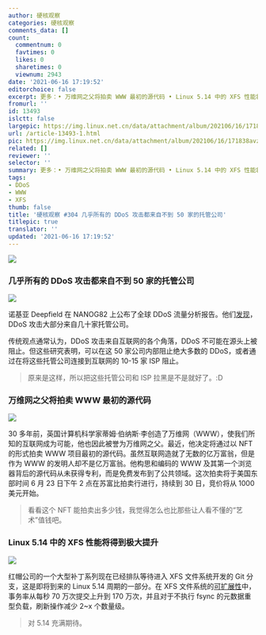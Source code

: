 ```yaml
---
author: 硬核观察
categories: 硬核观察
comments_data: []
count:
  commentnum: 0
  favtimes: 0
  likes: 0
  sharetimes: 0
  viewnum: 2943
date: '2021-06-16 17:19:52'
editorchoice: false
excerpt: 更多：• 万维网之父将拍卖 WWW 最初的源代码 • Linux 5.14 中的 XFS 性能将得到极大提升
fromurl: ''
id: 13493
islctt: false
largepic: https://img.linux.net.cn/data/attachment/album/202106/16/171838avz3ncbd3ektbk3p.jpg
url: /article-13493-1.html
pic: https://img.linux.net.cn/data/attachment/album/202106/16/171838avz3ncbd3ektbk3p.jpg.thumb.jpg
related: []
reviewer: ''
selector: ''
summary: 更多：• 万维网之父将拍卖 WWW 最初的源代码 • Linux 5.14 中的 XFS 性能将得到极大提升
tags:
- DDoS
- WWW
- XFS
thumb: false
title: '硬核观察 #304 几乎所有的 DDoS 攻击都来自不到 50 家的托管公司'
titlepic: true
translator: ''
updated: '2021-06-16 17:19:52'
---
```


![](https://img.linux.net.cn/data/attachment/album/202106/16/171838avz3ncbd3ektbk3p.jpg)


### 几乎所有的 DDoS 攻击都来自不到 50 家的托管公司


![](https://img.linux.net.cn/data/attachment/album/202106/16/171851p2lfzj2fl26behmd.jpg)


诺基亚 Deepfield 在 NANOG82 上公布了全球 DDoS 流量分析报告。他们[发现](https://www.nokia.com/about-us/news/releases/2021/06/14/nokia-deepfield-global-analysis-shows-most-ddos-attacks-originate-from-fewer-than-50-hosting-companies/)，DDoS 攻击大部分来自几十家托管公司。


传统观点通常认为，DDoS 攻击来自互联网的各个角落，DDoS 不可能在源头上被阻止。但这些研究表明，可以在这 50 家公司内部阻止绝大多数的 DDoS，或者通过在将这些托管公司连接到互联网的 10-15 家 ISP 阻止。



> 
> 原来是这样，所以把这些托管公司和 ISP 拉黑是不是就好了。:D
> 
> 
> 


### 万维网之父将拍卖 WWW 最初的源代码


![](https://img.linux.net.cn/data/attachment/album/202106/16/171914ynr4vne7g96fgeef.jpg)


30 多年前，英国计算机科学家蒂姆·伯纳斯·李创造了万维网（WWW），使我们所知的互联网成为可能，他也因此被誉为万维网之父。最近，他决定将通过以 NFT 的形式拍卖 WWW 项目最初的源代码。虽然互联网造就了无数的亿万富翁，但是作为 WWW 的发明人却不是亿万富翁。他构思和编码的 WWW 及其第一个浏览器背后的源代码从未获得专利，而是免费发布到了公共领域。这次拍卖将于美国东部时间 6 月 23 日下午 2 点在苏富比拍卖行进行，持续到 30 日，竞价将从 1000 美元开始。



> 
> 看看这个 NFT 能拍卖出多少钱，我觉得怎么也比那些让人看不懂的“艺术”值钱吧。
> 
> 
> 


### Linux 5.14 中的 XFS 性能将得到极大提升


![](https://img.linux.net.cn/data/attachment/album/202106/16/171933bnct2lzfh98ocbct.jpg)


红帽公司的一个大型补丁系列现在已经排队等待进入 XFS 文件系统开发的 Git 分支，这是即将到来的 Linux 5.14 周期的一部分。在 XFS 文件系统的[可扩展性](https://www.phoronix.com/scan.php?page=news_item&px=XFS-CIL-Log-Scalability-5.14)中，事务率从每秒 70 万次提交上升到 170 万次，并且对于不执行 fsync 的元数据重型负载，刷新操作减少 2~x 个数量级。



> 
> 对 5.14 充满期待。
> 
> 
>